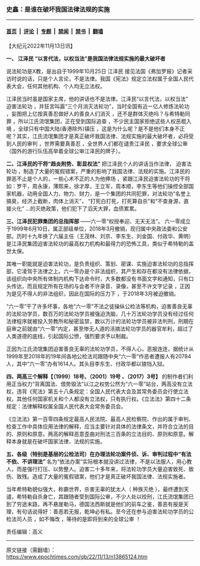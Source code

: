 ### 史鑫：是谁在破坏我国法律法规的实施

---

#### [首页](../../../..?n13865124) &nbsp;|&nbsp; [评论](../../../../../epoch-comment?n13865124) &nbsp;|&nbsp; [专题](../../../../../epoch-special?n13865124) &nbsp;|&nbsp; [禁闻](../../../../../epoch-news?n13865124) &nbsp;|&nbsp; [禁书](../../../../../books?n13865124) &nbsp;|&nbsp; [翻墙](https://github.com/gfw-breaker/nogfw/blob/master/README.md?n13865124)


<div class="post_content" id="artbody" itemprop="articleBody">
 <!-- article content begin -->
 <p>
  【大纪元2022年11月13日讯】
 </p>
 <p>
  <strong>
   一、
   <ok href="https://www.epochtimes.com/gb/tag/%E6%B1%9F%E6%B3%BD%E6%B0%91.html">
    江泽民
   </ok>
   “以言代法，以权当法”是我国法律法规实施的最大破坏者
  </strong>
 </p>
 <p>
  说法轮功是X教，是出自于1999年10月25日
  <ok href="https://www.epochtimes.com/gb/tag/%E6%B1%9F%E6%B3%BD%E6%B0%91.html">
   江泽民
  </ok>
  接见法国《弗加罗报》记者采访时说的话，只是个人言论，不是法律。我国《宪法》规定立法权属于全国人民代表大会，任何其他机构、个人均无立法权。
 </p>
 <p>
  江泽民当时虽是国家主席，他的讲话也不是法律。江泽民“以言代法，以权当法”
  <ok href="https://www.epochtimes.com/gb/tag/%E8%BF%AB%E5%AE%B3%E6%B3%95%E8%BD%AE%E5%8A%9F.html">
   迫害法轮功
  </ok>
  ，并狂言叫嚣“三个月消灭法轮功”，当时全国有近ー亿人修炼法轮功 ，妄图把上亿按真善忍做好人的善良人们消灭 ，还不是群体灭绝吗？与希特勒同罪 ，所以江氏流氓集团，正在受到国际追查 ，不少民主国家拒绝这些人权恶棍入境 ，全球只有中国大陆(香港除外)镇压 ，这是为什么呢？是不是他们本身不正呢？其实，江氏流氓集团才是真正破坏我国法律、法规实施的最大破坏者，必将受到人民的审判 ，世界需要真善忍 ，全世界人们都在谴责江泽民 ，要求全球公审（国外的游行队伍高举着全球公审江泽民的牌子）。
 </p>
 <p>
  <strong>
   二、江泽民的干将“趋炎附势、彰显权法”
  </strong>
  把江泽民个人的讲话当作法律，
  <ok href="https://www.epochtimes.com/gb/tag/%E8%BF%AB%E5%AE%B3%E6%B3%95%E8%BD%AE%E5%8A%9F.html">
   迫害法轮功
  </ok>
  ，制造了大量的冤假错案，严重的影响了我国法律、法规的实施。江泽民的罪恶不止是个人的，ー些心术不正的人为他捧场 ，紧跟江泽民迫害法轮功的干将如：罗干，周永康，薄熙来，徐才厚，王立军，周本顺，李东生等他们操控全部国家机器，动用全国人力、物力、财力，是一个集团的共同犯罪，对法轮功“名誉上搞臭，经济上截断，肉体上消灭”， “打死白打死，打死算自杀”和“不查身源，直接火化” …的灭绝政策，他们犯下了滔天大罪，血债累累。
 </p>
 <p>
  <strong>
   三、江泽民犯罪集团的总指挥部
  </strong>
  ——六一零“权授奉迎、无天无法”。 六一零成立于1999年6月10日，属正部级单位，2018年3月撤销，现归属中央政法委和公安部。历时十九年换了六届主任（王茂林、刘京、李东生、刘金国、付政华、黄明）是江泽民集团迫害法轮功的最高权力机构和最得力的恐怖工具，类似于希特勒的盖世太保。
 </p>
 <p>
  其唯一职能就是迫害法轮功，是负责组织、策划、密谋、实施迫害法轮功的总指挥部，它凌驾于法律之上。六一零办是个非法组织，其产生和存在都没有法律依据，该组织向中央所有体制内机构下达命令时，大多数都没有书面文字和通知，只有口头传达，而且规定所有在场的与会者不许录音、录像，甚至不许文字记录 ，正因为是见不得人的非法组织，因此在国际的压力下 ，于2018年3月被迫撤销。
 </p>
 <p>
  “六一零”干了许多坏事，各地“六一零”不法之徒操纵公检法等机构，迫害善良无辜的法轮功学员，数百万的法轮功学员被强迫洗脑，几十万法轮功学员没有经过任何法律程序就被投入劳教所和秘密监禁，数以万计的法轮功学员被非法判刑，刑期在庭审之前就由“六一零”内定，甚至惨无人道的活摘法轮功学员的器官牟利，超过了人类道德的底线，引起国际公愤，强烈要求予以制裁。
 </p>
 <p>
  正因为江氏流氓集团迫害善良无辜的法轮功学员，不得人心，恶报连连，据统计从1999年至2018年的19年间各地公检法司跟随中央“六一零”作恶者遭报人有20784人，其中“六一零”办有1614人。其头目李东生、付政华都以锒铛入狱。
 </p>
 <p>
  <strong>
   四、两高三个解释【（1999）18号、（2001）19号 、（2017）3号】
  </strong>
  的制作者们利用正当权力“背离国法、借势毁法”以江之权势公然为“六一零”站台，两高没有立法权，违背《宪法》第五十八条规定：全国人民代表大会及其常务委员会行使立法权，其他任何国家机关和个人都没有立法权，只有执行权。《立法法》第四十二条规定：法律解释权属全国人民代表大会常务委员会。
 </p>
 <p>
  《立法法》第一百零四条规定最高人民法院、最高人民检察院、作出的属于审判、检查工作中具体应用法律的解释，应当主要针对具体的法律条文，并符合立法的目的、原则和原意。两高的解释恶意歪曲对刑法三百条的立法目的、原则和原意。解释本身就是在破坏国家法律、法规的实施。
 </p>
 <p>
  <strong>
   五、各级（特别是基层的公检法司）在办理法轮功案件侦、诉、审判过程中“有法不依、不讲理法”
  </strong>
  名为“依法办案”实际根本就没讲过法律，不是以法服人，用心教人，而是强行打压、以势整人。迫害二十多年来，将法轮功学员大量迫害致死、致伤、致残。造成了大量的冤假错案，他们才是真正破坏我国法律、法规实施者。
 </p>
 <p>
  当年希特勒貌似强大，称霸世界，杀害无辜的犹太人（
  <ok href="https://www.epochtimes.com/gb/tag/%E7%A7%8D%E6%97%8F%E7%81%AD%E7%BB%9D.html">
   种族灭绝
  </ok>
  ），最终遭到天谴，希特勒自杀身亡，其跟随者受到国际公审，不少人处以绞刑，江氏流氓集团已到了穷途末路，再不悬崖勒马，德国法西斯就是他们的前车之鉴，善恶有报是天理，有句话说得好：善恶若无报，乾坤必有私。至今还在参与迫害法轮功学员的公检法司人员 ，如不悔改 ，等待的是即将到来的全球公审 ！
 </p>
 <p>
  责任编辑：高义
 </p>
 <p>
 </p>
 <!-- article content end -->
 <div id="below_article_ad">
 </div>
</div>


---

原文链接（需翻墙）：https://www.epochtimes.com/gb/22/11/13/n13865124.htm